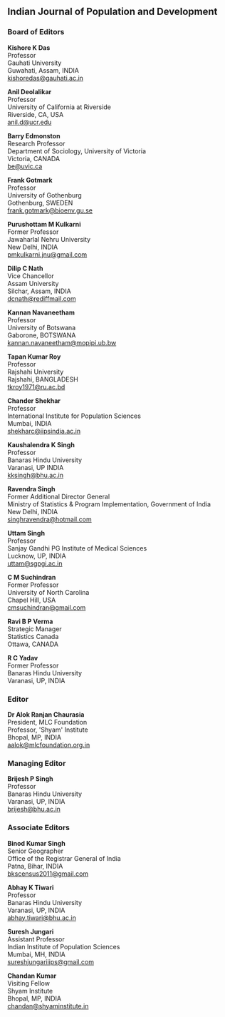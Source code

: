 ## Indian Journal of Population and Development

### Board of Editors

**Kishore K Das** <br>
Professor <br>
Gauhati University <br>
Guwahati, Assam, INDIA <br>
<kishoredas@gauhati.ac.in>

**Anil Deolalikar** <br>
Professor <br> 
University of California at Riverside <br>
Riverside, CA, USA <br>
<anil.d@ucr.edu>

**Barry Edmonston** <br>
Research Professor <br>
Department of Sociology, University of Victoria <br>
Victoria, CANADA <br>
<be@uvic.ca>

**Frank Gotmark** <br>
Professor <br>
University of Gothenburg <br>
Gothenburg, SWEDEN <br>
<frank.gotmark@bioenv.gu.se>

**Purushottam M Kulkarni** <br>
Former Professor <br>
Jawaharlal Nehru University <br>
New Delhi, INDIA<br>
<pmkulkarni.jnu@gmail.com>

**Dilip C Nath** <br>
Vice Chancellor <br>
Assam University <br>
Silchar, Assam, INDIA<br>
<dcnath@rediffmail.com>

**Kannan Navaneetham** <br>
Professor <br>
University of Botswana <br>
Gaborone, BOTSWANA <br>
<kannan.navaneetham@mopipi.ub.bw>

**Tapan Kumar Roy** <br>
Professor <br>
Rajshahi University <br>
Rajshahi, BANGLADESH <br>
<tkroy1971@ru.ac.bd>

**Chander Shekhar** <br>
Professor <br>
International Institute for Population Sciences <br>
Mumbai, INDIA<br>
<shekharc@iipsindia.ac.in>

**Kaushalendra K Singh** <br>
Professor <br>
Banaras Hindu University <br>
Varanasi, UP INDIA <br>
<kksingh@bhu.ac.in>

**Ravendra Singh** <br>
Former Additional Director General <br> 
Ministry of Statistics & Program Implementation, Government of India <br>
New Delhi, INDIA<br>
<singhravendra@hotmail.com>

**Uttam Singh** <br>
Professor <br>
Sanjay Gandhi PG Institute of Medical Sciences <br>
Lucknow, UP, INDIA <br> 
<uttam@sgpgi.ac.in>
 
**C M Suchindran** <br>
Former Professor <br>
University of North Carolina <br>
Chapel Hill, USA<br>
<cmsuchindran@gmail.com>

**Ravi B P Verma** <br>
Strategic Manager <br>
Statistics Canada <br>
Ottawa, CANADA 

**R C Yadav** <br>
Former Professor <br>
Banaras Hindu University <br>
Varanasi, UP, INDIA

### Editor ###

**Dr Alok Ranjan Chaurasia** <br>
President, MLC Foundation <br>
Professor, 'Shyam' Institute <br>
Bhopal, MP, INDIA <br>
<aalok@mlcfoundation.org.in>

### Managing Editor ###

**Brijesh P Singh** <br>
Professor <br>
Banaras Hindu University <br>
Varanasi, UP, INDIA <br>
<brijesh@bhu.ac.in>

### Associate Editors ###

**Binod Kumar Singh** <br>
Senior Geographer <br>
Office of the Registrar General of India <br>
Patna, Bihar, INDIA<br>
<bkscensus2011@gmail.com>

**Abhay K Tiwari** <br>
Professor <br>
Banaras Hindu University <br>
Varanasi, UP, INDIA<br>
<abhay.tiwari@bhu.ac.in>

**Suresh Jungari** <br>
Assistant Professor <br>
Indian Institute of Population Sciences <br>
Mumbai, MH, INDIA<br>
<sureshjungariiips@gmail.com>

**Chandan Kumar** <br>
Visiting Fellow <br>
Shyam Institute <br>
Bhopal, MP, INDIA<br>
<chandan@shyaminstitute.in>
